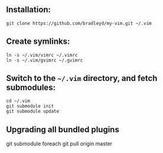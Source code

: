 ## Installation:

    git clone https://github.com/bradleyd/my-vim.git ~/.vim

## Create symlinks:

    ln -s ~/.vim/vimrc ~/.vimrc
    ln -s ~/.vim/gvimrc ~/.gvimrc

## Switch to the `~/.vim` directory, and fetch submodules:

    cd ~/.vim
    git submodule init
    git submodule update

## Upgrading all bundled plugins
    
   git submodule foreach git pull origin master
